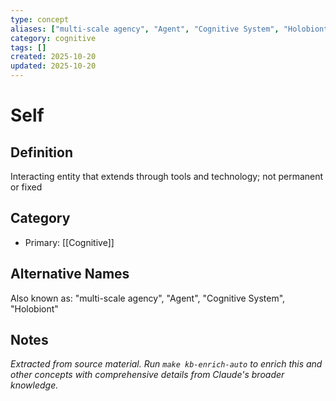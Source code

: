 ```yaml
---
type: concept
aliases: ["multi-scale agency", "Agent", "Cognitive System", "Holobiont"]
category: cognitive
tags: []
created: 2025-10-20
updated: 2025-10-20
---
```


# Self

## Definition

Interacting entity that extends through tools and technology; not permanent or fixed

## Category

- Primary: [[Cognitive]]

## Alternative Names

Also known as: "multi-scale agency", "Agent", "Cognitive System", "Holobiont"

## Notes

*Extracted from source material. Run `make kb-enrich-auto` to enrich this and other concepts with comprehensive details from Claude's broader knowledge.*
